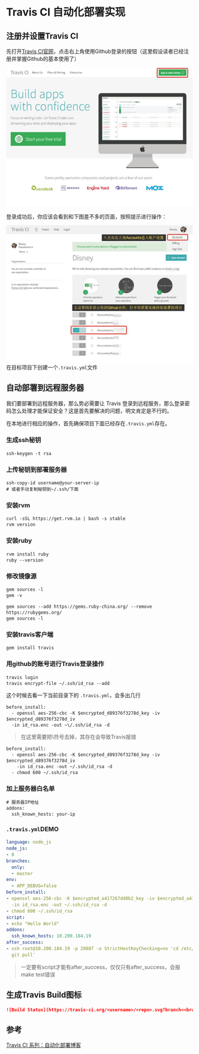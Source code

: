 # Travis CI 自动化部署实现

## 注册并设置Travis CI

先打开[Travis CI官网](https://link.zhihu.com/?target=https%3A//travis-ci.com/)，点击右上角使用Github登录的按钮（这里假设读者已经注册并掌握Github的基本使用了）

![travis_ci_001](assets/travis_ci_001.jpg)

登录成功后，你应该会看到和下图差不多的页面，按照提示进行操作：

![travis_ci_002](assets/travis_ci_002.jpg)在目标项目下创建一个`.travis.yml`文件

## 自动部署到远程服务器

我们要部署到远程服务器，那么势必需要让 Travis 登录到远程服务，那么登录密码怎么处理才能保证安全？这是首先要解决的问题，明文肯定是不行的。

在本地进行相应的操作，首先确保项目下面已经存在`.travis.yml`存在。

### 生成ssh秘钥

```shell
ssh-keygen -t rsa
```

### 上传秘钥到部署服务器

```shell
ssh-copy-id username@your-server-ip
# 或者手动复制秘钥到~/.ssh/下面
```

### 安装rvm

```shell
curl -sSL https://get.rvm.io | bash -s stable
rvm version
```

### 安装ruby

```shell
rvm install ruby
ruby --version
```

### 修改镜像源

```shell
gem sources -l
gem -v
```

```shell
gem sources --add https://gems.ruby-china.org/ --remove https://rubygems.org/
gem sources -l
```

### 安装travis客户端

```shell
gem install travis
```

### 用github的账号进行Travis登录操作

```shell
travis login
travis encrypt-file ~/.ssh/id_rsa --add
```

这个时候去看一下当前目录下的 `.travis.yml`，会多出几行

```shell
before_install:
  - openssl aes-256-cbc -K $encrypted_d89376f3278d_key -iv $encrypted_d89376f3278d_iv
  -in id_rsa.enc -out ~\/.ssh/id_rsa -d
```

> 在这里需要把\符号去掉，其存在会导致Travis报错

```shell
before_install:
  - openssl aes-256-cbc -K $encrypted_d89376f3278d_key -iv $encrypted_d89376f3278d_iv
    -in id_rsa.enc -out ~/.ssh/id_rsa -d
  - chmod 600 ~/.ssh/id_rsa
```

### 加上服务器白名单

```shell
# 服务器IP地址
addons:
  ssh_known_hosts: your-ip
```

### `.travis.yml`DEMO

```yaml
language: node_js
node_js:
- 8
branches:
  only:
  - master
env:
  - APP_DEBUG=false
before_install:
- openssl aes-256-cbc -K $encrypted_a417267dd0b2_key -iv $encrypted_a417267dd0b2_iv
  -in id_rsa.enc -out ~/.ssh/id_rsa -d
- chmod 600 ~/.ssh/id_rsa
script: 
- echo "Hello World"
addons:
  ssh_known_hosts: 10.200.184.19
after_success:
- ssh root@10.200.184.19 -p 29887 -o StrictHostKeyChecking=no 'cd /etc/nginx/www/demo &&
  git pull'

```

> 一定要有script才能有after_success，仅仅只有after_success，会报make test错误

## 生成Travis Build图标

```markdown
![Build Status](https://travis-ci.org/<username>/<repo>.svg?branch=<branch>)
```

## 参考

[ Travis CI 系列：自动化部署博客](https://segmentfault.com/a/1190000011218410)